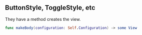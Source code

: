 
## ButtonStyle, ToggleStyle, etc

They have a method creates the view.

```swift
func makeBody(configuration: Self.Configuration) -> some View
```